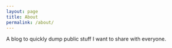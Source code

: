 ```yaml
---
layout: page
title: About
permalink: /about/
---
```


A blog to quickly dump public stuff I want to share with everyone.
